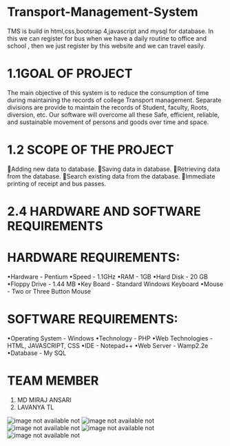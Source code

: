 # Transport-Management-System
TMS is build in html,css,bootsrap 4,javascript and mysql for database. In this we can register for bus when we have a daily routine to office and school , then we just register by this website and we can travel easily.

# 1.1GOAL  OF  PROJECT
The main objective of this system is to reduce the consumption of time during maintaining the records of college Transport management. Separate divisions are provide to maintain the records of Student, faculty, Roots, diversion, etc.
Our software will overcome all these Safe, efficient, reliable, and sustainable movement of persons and goods over time and space.

# 1.2 SCOPE OF THE PROJECT
Adding new data to database. 
Saving data in database.
Retrieving data from the database. 
Search existing data from the database.
Immediate printing of receipt and bus passes.

# 2.4 HARDWARE AND SOFTWARE REQUIREMENTS

# HARDWARE REQUIREMENTS:
•Hardware                            -    Pentium
•Speed                                  -    1.1GHz
•RAM                                   -    1GB
•Hard Disk                           -    20 GB
•Floppy Drive                       -    1.44 MB
•Key Board                          -     Standard Windows Keyboard
•Mouse                                 -     Two or Three Button Mouse
# SOFTWARE REQUIREMENTS:
•Operating System                -     Windows
•Technology                          -     PHP
•Web Technologies               -     HTML, JAVASCRIPT, CSS
•IDE                                      -     Notepad++
•Web Server                          -    Wamp2.2e
•Database                      -     My SQL

# TEAM MEMBER
1. MD MIRAJ ANSARI
2. LAVANYA TL





<img src="https://github.com/mirajhad/Transport-management-updated/blob/main/images/1.png" alt="image not available not">
<img src="https://github.com/mirajhad/Transport-management-updated/blob/main/images/2.png" alt="image not available not">
<img src="https://github.com/mirajhad/Transport-management-updated/blob/main/images/5.png" alt="image not available not">
<img src="https://github.com/mirajhad/Transport-management-updated/blob/main/images/7.png" alt="image not available not">
<img src="https://github.com/mirajhad/Transport-management-updated/blob/main/images/9.png" alt="image not available not">
